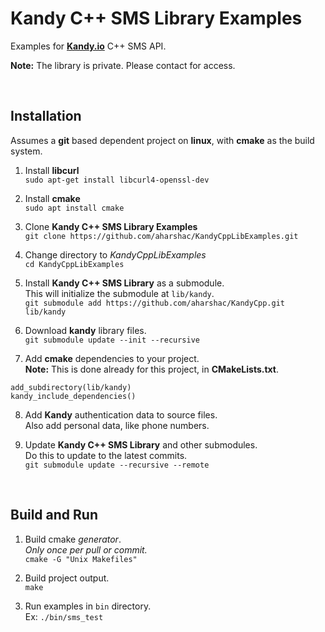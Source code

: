# **Kandy C++ SMS Library Examples**
Examples for **[Kandy.io](https://www.kandy.io/)** C++ SMS API.

**Note:** The library is private. Please contact for access.  

&nbsp;

## Installation
Assumes a **git** based dependent project on **linux**, with **cmake** as the build system.

1. Install **libcurl**  
  `sudo apt-get install libcurl4-openssl-dev`

2. Install **cmake**  
  `sudo apt install cmake`

3. Clone **Kandy C++ SMS Library Examples**   
  `git clone https://github.com/aharshac/KandyCppLibExamples.git`

4. Change directory to *KandyCppLibExamples*    
  `cd KandyCppLibExamples`

5. Install **Kandy C++ SMS Library** as a submodule.  
  This will initialize the submodule at `lib/kandy`.   
  `git submodule add https://github.com/aharshac/KandyCpp.git lib/kandy`

6. Download **kandy** library files.  
  `git submodule update --init --recursive`

7. Add **cmake** dependencies to your project.   
  **Note:** This is done already for this project, in **CMakeLists.txt**.
  ```
  add_subdirectory(lib/kandy)   
  kandy_include_dependencies()    
  ```

8. Add **Kandy** authentication data to source files.   
  Also add personal data, like phone numbers.

9. Update **Kandy C++ SMS Library** and other submodules.   
  Do this to update to the latest commits.      
  `git submodule update --recursive --remote`

&nbsp;

## Build and Run

1. Build cmake *generator*.   
  *Only once per pull or commit.*   
  `cmake -G "Unix Makefiles"`

2. Build project output.  
  `make`

3. Run examples in `bin` directory.   
  Ex: `./bin/sms_test`
